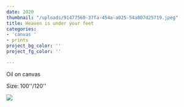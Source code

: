 ```yaml
---
date: 2020
thumbnail: "/uploads/91477560-37fa-454a-a025-54a807d25719.jpeg"
title: Heaven is under your feet
categories:
- 'canvas '
- prints
project_bg_color: ''
project_fg_color: ''

---
```

Oil on canvas

Size: 100''/120''

![](/uploads/91477560-37fa-454a-a025-54a807d25719.jpeg)